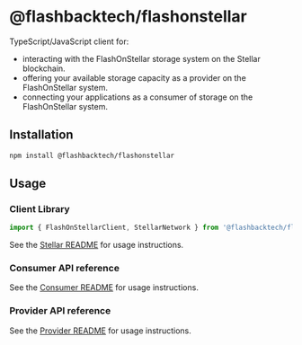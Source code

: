 # @flashbacktech/flashonstellar

TypeScript/JavaScript client for:
- interacting with the FlashOnStellar storage system on the Stellar blockchain.
- offering your available storage capacity as a provider on the FlashOnStellar system.
- connecting your applications as a consumer of storage on the FlashOnStellar system.

## Installation 

```bash
npm install @flashbacktech/flashonstellar
```

## Usage

### Client Library

```typescript
import { FlashOnStellarClient, StellarNetwork } from '@flashbacktech/flashonstellar/client';
```

See the [Stellar README](./src/stellar/README.md) for usage instructions.

### Consumer API reference

See the [Consumer README](./src/consumer/README.md) for usage instructions.

### Provider API reference

See the [Provider README](./src/provider/README.md) for usage instructions.